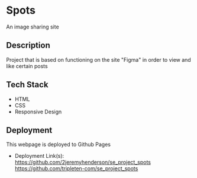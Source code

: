 # Spots

An image sharing site

## Description

Project that is based on functioning on the site "Figma" in order to view and like certain posts

## Tech Stack

- HTML
- CSS
- Responsive Design

## Deployment

This webpage is deployed to Github Pages

- Deployment Link(s): 
https://github.com/2jeremyhenderson/se_project_spots
https://github.com/tripleten-com/se_project_spots